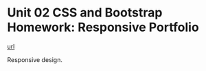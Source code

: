 # Unit 02 CSS and Bootstrap Homework: Responsive Portfolio
[url](https://b-dionysus.github.io/homework2-portfolio/index.html)

Responsive design.

